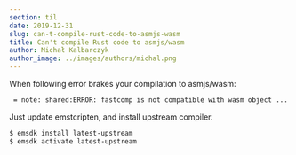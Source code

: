 ```yaml
---
section: til
date: 2019-12-31
slug: can-t-compile-rust-code-to-asmjs-wasm
title: Can't compile Rust code to asmjs/wasm
author: Michał Kalbarczyk
author_image: ../images/authors/michal.png
---
```


When following error brakes your compilation to asmjs/wasm:

```bash
 = note: shared:ERROR: fastcomp is not compatible with wasm object ...
```

Just update emstcripten, and install upstream compiler.

```bash
$ emsdk install latest-upstream
$ emsdk activate latest-upstream
```

